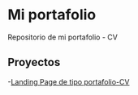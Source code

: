 # Mi portafolio 

Repositorio de mi portafolio - CV

## Proyectos

-[Landing Page de tipo portafolio-CV](https://EdGaRoman1012.github.io/portafolio/CV)